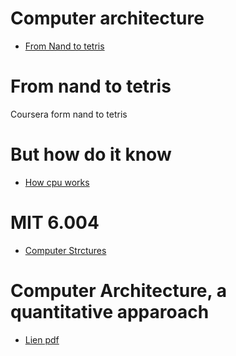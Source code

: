 # Computer architecture
* [From Nand to tetris](#from-nand-to-tetris)

# From nand to tetris
Coursera form nand to tetris

# But how do it know 
* [How cpu works](https://www.youtube.com/watch?v=cNN_tTXABUA)

# MIT 6.004
* [Computer Strctures](https://www.youtube.com/watch?v=7P-LGEJS3A8&list=PLDSlqjcPpoL64CJdF0Qee5oWqGS6we_Yu)

# Computer Architecture, a quantitative apparoach
* [Lien pdf](https://www.cse.iitd.ac.in/~rijurekha/col216/quantitative_approach.pdf)
